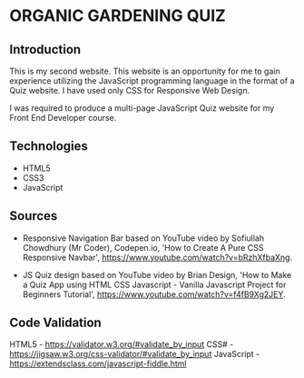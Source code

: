 # ORGANIC GARDENING QUIZ

## Introduction
This is my second website.
This website is an opportunity for me to gain experience utilizing the JavaScript programming language in the format of a Quiz website.
I have used only CSS for Responsive Web Design.

I was required to produce a multi-page JavaScript Quiz website for my Front End Developer course.

## Technologies
- HTML5
- CSS3
- JavaScript

## Sources
- Responsive Navigation Bar based on YouTube video by Sofiullah Chowdhury (Mr Coder), Codepen.io, 'How to Create A Pure CSS Responsive Navbar', https://www.youtube.com/watch?v=bRzhXfbaXng.

- JS Quiz design based on YouTube video by Brian Design, 'How to Make a Quiz App using HTML CSS Javascript - Vanilla Javascript Project for Beginners Tutorial', https://www.youtube.com/watch?v=f4fB9Xg2JEY.

## Code Validation
HTML5 - https://validator.w3.org/#validate_by_input
CSS# - https://jigsaw.w3.org/css-validator/#validate_by_input
JavaScript - https://extendsclass.com/javascript-fiddle.html
